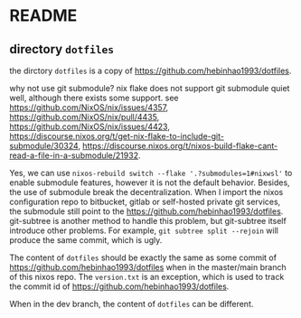 # README

## directory `dotfiles`

the dirctory `dotfiles` is a copy of https://github.com/hebinhao1993/dotfiles.

why not use git submodule? nix flake does not support git submodule quiet well, although there exists some support. see https://github.com/NixOS/nix/issues/4357, https://github.com/NixOS/nix/pull/4435, https://github.com/NixOS/nix/issues/4423, https://discourse.nixos.org/t/get-nix-flake-to-include-git-submodule/30324, https://discourse.nixos.org/t/nixos-build-flake-cant-read-a-file-in-a-submodule/21932.

Yes, we can use `nixos-rebuild switch --flake '.?submodules=1#nixwsl'` to enable submodule features, however it is not the default behavior.
Besides, the use of submodule break the decentralization. When I import the nixos configuration repo to bitbucket, gitlab or self-hosted private git services, the submodule still point to the https://github.com/hebinhao1993/dotfiles. git-subtree is another method to handle this problem, but git-subtree itself introduce other problems. For example, `git subtree split --rejoin` will produce the same commit, which is ugly.

The content of `dotfiles` should be exactly the same as some commit of https://github.com/hebinhao1993/dotfiles when in the master/main branch of this nixos repo. The `version.txt` is an exception, which is used to track the commit id of https://github.com/hebinhao1993/dotfiles.

When in the dev branch, the content of `dotfiles` can be different.
